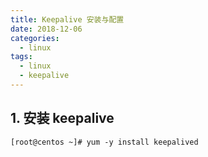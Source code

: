 ```yaml
---
title: Keepalive 安装与配置
date: 2018-12-06
categories:
  - linux
tags:
  - linux
  - keepalive
---
```


<!-- more -->

## 1. 安装 keepalive
```
[root@centos ~]# yum -y install keepalived
```